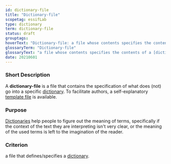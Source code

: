 ```yaml
---
id: dictionary-file
title: "Dictionary-file"
scopetag: essifLab
type: dictionary
term: dictionary-file
status: draft
grouptags:
hoverText: "Dictionary-file: a file whose contents specifies the contents of a Dictionary."
glossaryTerm: "Dictionary-file"
glossaryText: "a file whose contents specifies the contents of a [dictionary](@)."
date: 20210601
---
```


### Short Description
A **dictionary-file** is a file that contains the specification of what does (not) go into a specific [dictionary](@). To facilitate authors, a self-explanatory [template file](/tev1/dictionary-file.md) is available.

### Purpose
[Dictionaries](@) help people to figure out the meaning of terms, specifically if the context of the text they are interpreting isn't very clear, or the meaning of the used terms is left to the imagination of the reader.

### Criterion
a file that defines/specifies a [dictionary](@).
